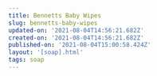 ```yaml
---
title: Bennetts Baby Wipes
slug: bennetts-baby-wipes
updated-on: '2021-08-04T14:56:21.682Z'
created-on: '2021-08-04T14:56:21.682Z'
published-on: '2021-08-04T15:00:58.424Z'
layout: '[soap].html'
tags: soap
---
```



